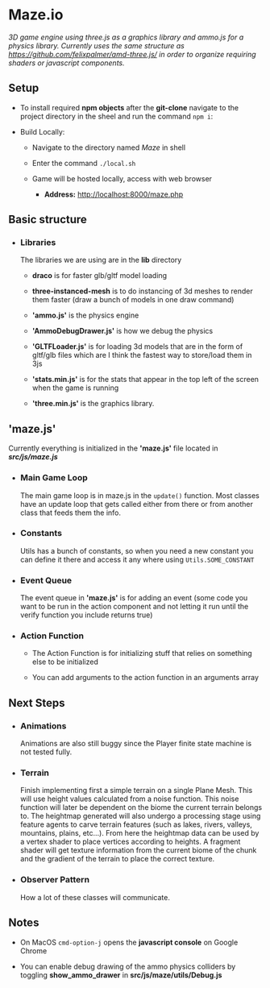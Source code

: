 # Maze.io

_3D game engine using three.js as a graphics library and ammo.js for a physics library. Currently uses the same structure as https://github.com/felixpalmer/amd-three.js/ in order to organize requiring shaders or javascript components._

## Setup

- To install required **npm objects** after the **git-clone** navigate to the project directory in the sheel and run the command `npm i`:

- Build Locally:

  - Navigate to the directory named _Maze_ in shell

  - Enter the command `./local.sh`

  - Game will be hosted locally, access with web browser

    - **Address:** <http://localhost:8000/maze.php>

## Basic structure

- ### Libraries

  The libraries we are using are in the **lib** directory

  - **draco** is for faster glb/gltf model loading

  - **three-instanced-mesh** is to do instancing of 3d meshes to render them faster (draw a bunch of models in one draw command)

  - **'ammo.js'** is the physics engine

  - **'AmmoDebugDrawer.js'** is how we debug the physics

  - **'GLTFLoader.js'** is for loading 3d models that are in the form of gltf/glb files which are I think the fastest way to store/load them in 3js

  - **'stats.min.js'** is for the stats that appear in the top left of the screen when the game is running

  - **'three.min.js'** is the graphics library.

## 'maze.js'

Currently everything is initialized in the **'maze.js'** file located in **_src/js/maze.js_**

- ### Main Game Loop

  The main game loop is in maze.js in the `update()` function. Most classes have an update loop that gets called either from there or from another class that feeds them the info.

- ### Constants

  Utils has a bunch of constants, so when you need a new constant you can define it there and access it any where using `Utils.SOME_CONSTANT`

- ### Event Queue

  The event queue in **'maze.js'** is for adding an event (some code you want to be run in the action component and not letting it run until the verify function you include returns true)

- ### Action Function

  - The Action Function is for initializing stuff that relies on something else to be initialized

  - You can add arguments to the action function in an arguments array

## Next Steps

- ### Animations

  Animations are also still buggy since the Player finite state machine is not tested fully.
  
- ### Terrain
  
  Finish implementing first a simple terrain on a single Plane Mesh. This will use height values calculated from a noise function. This noise function will later be dependent on the biome the current terrain belongs to. The heightmap generated will also undergo a processing stage using feature agents to carve terrain features (such as lakes, rivers, valleys, mountains, plains, etc...). From here the heightmap data can be used by a vertex shader to place vertices according to heights. A fragment shader will get texture information from the current biome of the chunk and the gradient of the terrain to place the correct texture. 

- ### Observer Pattern

  How a lot of these classes will communicate.

## Notes

- On MacOS `cmd-option-j` opens the **javascript console** on Google Chrome

- You can enable debug drawing of the ammo physics colliders by toggling **show_ammo_drawer** in **src/js/maze/utils/Debug.js**
